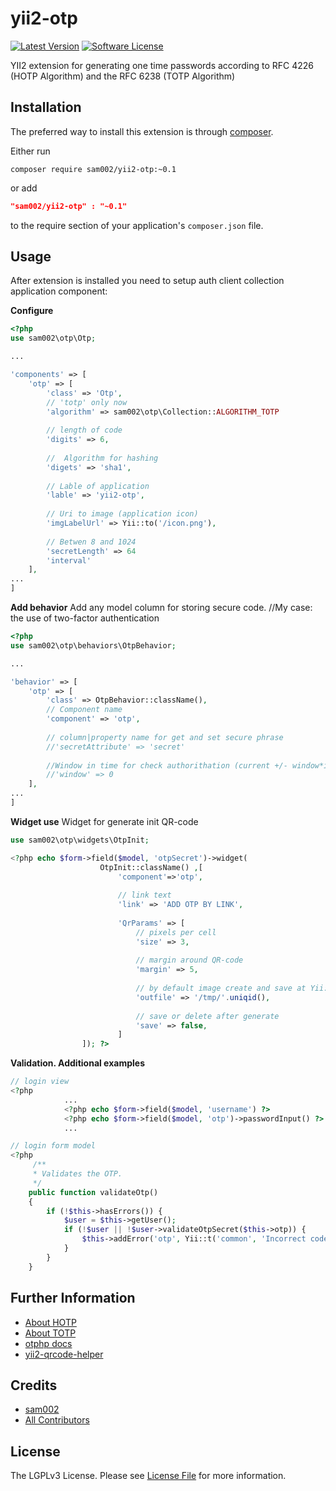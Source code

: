 # yii2-otp


[![Latest Version](https://img.shields.io/github/tag/sam002/yii2-otp.svg?style=flat-square&label=releas)](https://github.com/sam002/yii2-otp/tags)
[![Software License](https://img.shields.io/badge/license-LGPL3-brightgreen.svg?style=flat-square)](LICENSE.md)

YII2 extension  for generating one time passwords according to RFC 4226 (HOTP Algorithm) and the RFC 6238 (TOTP Algorithm)


Installation
------------

The preferred way to install this extension is through [composer](http://getcomposer.org/download/).

Either run

```
composer require sam002/yii2-otp:~0.1
```
or add

```json
"sam002/yii2-otp" : "~0.1"
```

to the require section of your application's `composer.json` file.


Usage
-----

After extension is installed you need to setup auth client collection application component:

**Configure**

```php
<?php
use sam002\otp\Otp;

...

'components' => [
    'otp' => [
        'class' => 'Otp',
        // 'totp' only now
        'algorithm' => sam002\otp\Collection::ALGORITHM_TOTP
        
        // length of code
        'digits' => 6,
        
        //  Algorithm for hashing
        'digets' => 'sha1',
        
        // Lable of application
        'lable' => 'yii2-otp',
        
        // Uri to image (application icon)
        'imgLabelUrl' => Yii::to('/icon.png'),
        
        // Betwen 8 and 1024
        'secretLength' => 64
        'interval'
    ],
...
]
```

**Add behavior**
Add any model column for storing secure code. //My case: the use of two-factor authentication 

```php
<?php
use sam002\otp\behaviors\OtpBehavior;

...

'behavior' => [
    'otp' => [
        'class' => OtpBehavior::className(),
        // Component name
        'component' => 'otp',
        
        // column|property name for get and set secure phrase
        //'secretAttribute' => 'secret'
        
        //Window in time for check authorithation (current +/- window*interval) 
        //'window' => 0
    ],
...
]
```

**Widget use**
Widget for generate init QR-code

```php
use sam002\otp\widgets\OtpInit;

<?php echo $form->field($model, 'otpSecret')->widget(
                    OtpInit::className() ,[
                        'component'=>'otp',
                        
                        // link text
                        'link' => 'ADD OTP BY LINK',
                        
                        'QrParams' => [
                            // pixels per cell
                            'size' => 3,
                            
                            // margin around QR-code
                            'margin' => 5,
                            
                            // by default image create and save at Yii::$app->runtimePath . '/temporaryQR/'
                            'outfile' => '/tmp/'.uniqid(),
                            
                            // save or delete after generate
                            'save' => false,
                        ]
                ]); ?>
```

**Validation. Additional examples**

```php
// login view
<?php
            ...
            <?php echo $form->field($model, 'username') ?>
            <?php echo $form->field($model, 'otp')->passwordInput() ?>
            ...

// login form model
<?php
     /**
     * Validates the OTP.
     */
    public function validateOtp()
    {
        if (!$this->hasErrors()) {
            $user = $this->getUser();
            if (!$user || !$user->validateOtpSecret($this->otp)) {
                $this->addError('otp', Yii::t('common', 'Incorrect code.'));
            }
        }
    }
```


Further Information
-------------------
- [About HOTP](https://en.wikipedia.org/wiki/HMAC-based_One-time_Password_Algorithm)
- [About TOTP](https://en.wikipedia.org/wiki/Time-based_One-time_Password_Algorithm)
- [otphp docs](https://github.com/Spomky-Labs/otphp/tree/master/doc)
- [yii2-qrcode-helper](https://github.com/2amigos/yii2-qrcode-helper)


Credits
-------

- [sam002](https://github.com/sam002)
- [All Contributors](../../contributors)


License
-------

The LGPLv3 License. Please see [License File](LICENSE.md) for more information.

